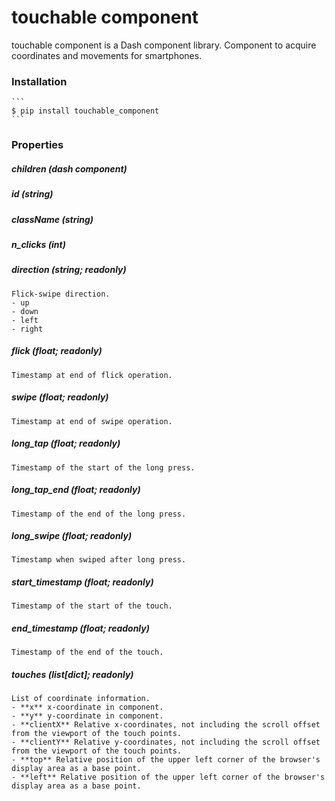# touchable component

touchable component is a Dash component library.
Component to acquire coordinates and movements for smartphones.

### Installation

    ```
    $ pip install touchable_component
    ```

### Properties

##### children (dash component)
##### id (string)
##### className (string)
##### n_clicks (int)
##### direction (string; readonly)
    Flick-swipe direction.
    - up
    - down
    - left
    - right
##### flick (float; readonly)
    Timestamp at end of flick operation.
##### swipe (float; readonly)
    Timestamp at end of swipe operation.
##### long_tap (float; readonly)
    Timestamp of the start of the long press.
##### long_tap_end (float; readonly)
    Timestamp of the end of the long press.
##### long_swipe (float; readonly)
    Timestamp when swiped after long press.
##### start_timestamp (float; readonly)
    Timestamp of the start of the touch.
##### end_timestamp (float; readonly)
    Timestamp of the end of the touch.
##### touches (list[dict]; readonly)
    List of coordinate information.
    - **x** x-coordinate in component.
    - **y** y-coordinate in component.
    - **clientX** Relative x-coordinates, not including the scroll offset from the viewport of the touch points.
    - **clientY** Relative y-coordinates, not including the scroll offset from the viewport of the touch points.
    - **top** Relative position of the upper left corner of the browser's display area as a base point.
    - **left** Relative position of the upper left corner of the browser's display area as a base point.
